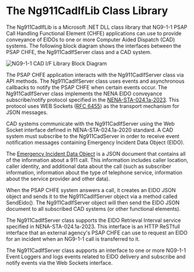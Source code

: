 # The Ng911CadIfLib Class Library
The Ng911CadIfLib is a Microsoft .NET DLL class library that NG9-1-1 PSAP Call Handling Functional Element (CHFE) applications can use to provide conveyance of EIDOs to one or more Computer Aided Dispatch (CAD) systems. The following block diagram shows the interfaces between the PSAP CHFE, the Ng911CadIfServer class and a CAD system.

![NG9-1-1 CAD I/F Library Block Diagram](~/images/Ng911CadIfBlockDiagram.jpg)

The PSAP CHFE application interacts with the Ng911CadIfServer class via API methods. The Ng911CadIfServer class uses events and asynchronous callbacks to notify the PSAP CHFE when certain events occur. The Ng911CadIfServer class implements the NENA EIDO conveyance subscribe/notify protocol specified in the [NENA-STA-024.1a-2023](https://cdn.ymaws.com/www.nena.org/resource/resmgr/standards/nena-sta-024.1a-2023_eidocon.pdf). This protocol uses WEB Sockets ([RFC 6455](https://datatracker.ietf.org/doc/html/rfc6455)) as the transport mechanism for JSON messages.

CAD systems communicate with the Ng911CadIfServer using the Web Socket interface defined in NENA-STA-024.1a-2020 standard. A CAD system must subscribe to the Ng911CadServer in order to receive event notification messages containing Emergency Incident Data Object (EIDO).

The [Emergency Incident Data Object](https://cdn.ymaws.com/www.nena.org/resource/resmgr/standards/nena-sta-021.1a_eido_json_20.pdf) is a JSON document that contains all of the information about a 911 call. This information includes caller location, caller identity, and additional data about the call (such as subscriber information, information about the type of telephone service, information about the service provider and other data).

When the PSAP CHFE system answers a call, it creates an EIDO JSON object and sends it to the Ng911CadIfServer object via a method called SendEido(). The Ng911CadIfServer object will then send the EIDO JSON document to all subscribed CAD systems (or other functional elements).

The Ng911CadIfServer class supports the EIDO Retrieval Interval service specified in NENA-STA-024.1a-2023. This interface is an HTTP ReSTfull interface that an external agency's PSAP CHFE can use to request an EIDO for an incident when an NG9-1-1 call is transferred to it.

The Ng911CadIfServer class aupports an interface to one or more NG9-1-1 Event Loggers and logs events related to EIDO delivery and subscribe and notify events via the Web Sockets interface.

